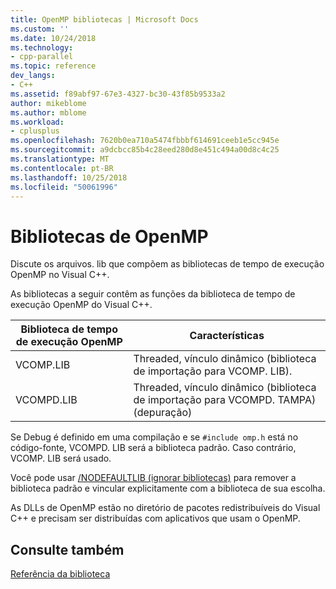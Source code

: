 ```yaml
---
title: OpenMP bibliotecas | Microsoft Docs
ms.custom: ''
ms.date: 10/24/2018
ms.technology:
- cpp-parallel
ms.topic: reference
dev_langs:
- C++
ms.assetid: f89abf97-67e3-4327-bc30-43f85b9533a2
author: mikeblome
ms.author: mblome
ms.workload:
- cplusplus
ms.openlocfilehash: 7620b0ea710a5474fbbbf614691ceeb1e5cc945e
ms.sourcegitcommit: a9dcbcc85b4c28eed280d8e451c494a00d8c4c25
ms.translationtype: MT
ms.contentlocale: pt-BR
ms.lasthandoff: 10/25/2018
ms.locfileid: "50061996"
---
```

# <a name="openmp-libraries"></a>Bibliotecas de OpenMP

Discute os arquivos. lib que compõem as bibliotecas de tempo de execução OpenMP no Visual C++.

As bibliotecas a seguir contêm as funções da biblioteca de tempo de execução OpenMP do Visual C++.

|Biblioteca de tempo de execução OpenMP|Características|
|------------------------------|---------------------|
|VCOMP.LIB|Threaded, vínculo dinâmico (biblioteca de importação para VCOMP. LIB).|
|VCOMPD.LIB|Threaded, vínculo dinâmico (biblioteca de importação para VCOMPD. TAMPA) (depuração)|

Se Debug é definido em uma compilação e se `#include omp.h` está no código-fonte, VCOMPD. LIB será a biblioteca padrão. Caso contrário, VCOMP. LIB será usado.

Você pode usar [/NODEFAULTLIB (ignorar bibliotecas)](../../../build/reference/nodefaultlib-ignore-libraries.md) para remover a biblioteca padrão e vincular explicitamente com a biblioteca de sua escolha.

As DLLs de OpenMP estão no diretório de pacotes redistribuíveis do Visual C++ e precisam ser distribuídas com aplicativos que usam o OpenMP.

## <a name="see-also"></a>Consulte também

[Referência da biblioteca](openmp-library-reference.md)
